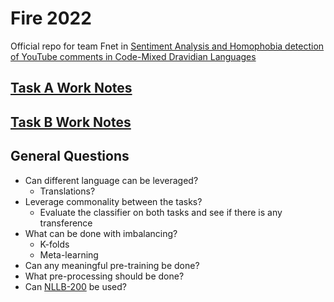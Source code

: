 # Fire 2022
Official repo for team Fnet in [Sentiment Analysis and Homophobia detection  of YouTube comments in Code-Mixed Dravidian Languages
](https://sites.google.com/view/dravidiancodemix-2022/home?authuser=0)

## [Task A Work Notes](https://github.com/flippe3/fire_2022/blob/master/task_a/study.md)

## [Task B Work Notes](https://github.com/flippe3/fire_2022/blob/master/task_b/pre-study.md)

## General Questions
- Can different language can be leveraged?
    - Translations?
- Leverage commonality between the tasks?
    - Evaluate the classifier on both tasks and see if there is any transference
- What can be done with imbalancing?
    - K-folds
    - Meta-learning
- Can any meaningful pre-training be done?
- What pre-processing should be done?
- Can [NLLB-200](https://huggingface.co/facebook/nllb-200-distilled-600M) be used?
